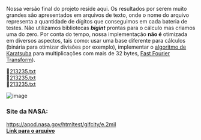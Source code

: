 Nossa versão final do projeto reside aqui. Os resultados por serem muito grandes são apresentados em arquivos de texto, onde o nome do arquivo representa a quantidade de dígitos que conseguimos em cada bateria de testes.
Não utilizamos bibliotecas __*bigint*__ prontas para o cálculo mas criamos uma do zero. Por conta do tempo, nossa implementação __não é__ otimizada em diversos aspectos, tais como: usar uma base diferente para cálculos (binária para otimizar divisões por exemplo), implementar o [algoritmo de Karatsuba](https://en.wikipedia.org/wiki/Karatsuba_algorithm) para multiplicações com mais de 32 bytes, [Fast Fourier Transform](https://en.wikipedia.org/wiki/Fast_Fourier_transform)). 

:page_facing_up:[213235.txt](https://raw.githubusercontent.com/EliederSousa/Lab-Paralela/main/Projeto/Final/213237.txt)  
:page_facing_up:[213235.txt](https://raw.githubusercontent.com/EliederSousa/Lab-Paralela/main/Projeto/Final/711273.txt)  
:page_facing_up:[213235.txt](https://raw.githubusercontent.com/EliederSousa/Lab-Paralela/main/Projeto/Final/213237.txt)  

![image](https://user-images.githubusercontent.com/16262291/203663238-30197d9b-3bdf-433a-9d4f-2a30b25382d4.png)



### Site da NASA:

https://apod.nasa.gov/htmltest/gifcity/e.2mil  
__[Link para o arquivo](https://raw.githubusercontent.com/EliederSousa/Lab-Paralela/main/Projeto/Final/nasa.txt)__
